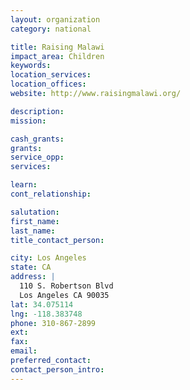 ```yaml
---
layout: organization
category: national

title: Raising Malawi
impact_area: Children
keywords: 
location_services: 
location_offices: 
website: http://www.raisingmalawi.org/

description: 
mission: 

cash_grants: 
grants: 
service_opp: 
services: 

learn: 
cont_relationship: 

salutation: 
first_name: 
last_name: 
title_contact_person: 

city: Los Angeles
state: CA
address: |
  110 S. Robertson Blvd  
  Los Angeles CA 90035
lat: 34.075114
lng: -118.383748
phone: 310-867-2899
ext: 
fax: 
email: 
preferred_contact: 
contact_person_intro: 
---
```

